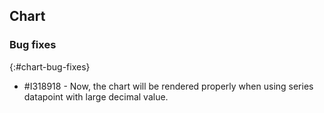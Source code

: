 ## Chart

### Bug fixes
{:#chart-bug-fixes}

* \#I318918 - Now, the chart will be rendered properly when using series datapoint with large decimal value.
